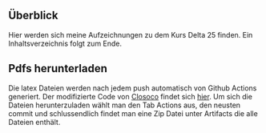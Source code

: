 ## Überblick 
Hier werden sich meine Aufzeichnungen zu dem Kurs Delta 25 finden. Ein Inhaltsverzeichnis folgt zum Ende.
## Pdfs herunterladen
Die latex Dateien werden nach jedem push automatisch von Github Actions generiert. Der modifizierte Code von [Closoco](https://github.com/Closoco) findet sich [hier](https://github.com/Konradrundfunk/pdflatex-action). Um sich die Dateien herunterzuladen wählt man den Tab Actions aus, den neusten commit und schlussendlich findet man eine Zip Datei unter Artifacts die alle Dateien enthält.
